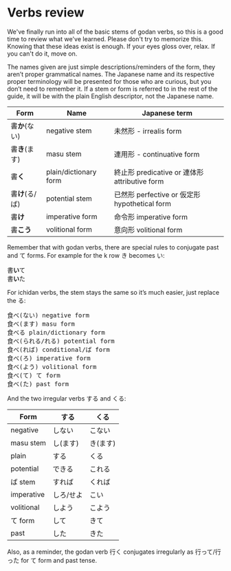 # Verbs review

We've finally run into all of the basic stems of godan verbs, so this is a good time to review what we've learned. Please don't try to memorize this. Knowing that these ideas exist is enough. If your eyes gloss over, relax. If you can't do it, move on.

The names given are just simple descriptions/reminders of the form, they aren’t proper grammatical names. The Japanese name and its respective proper terminology will be presented for those who are curious, but you don’t need to remember it. If a stem or form is referred to in the rest of the guide, it will be with the plain English descriptor, not the Japanese name.

| Form            | Name                   | Japanese term                                   |
|-----------------|------------------------|-------------------------------------------------|
| 書**か**(ない)  | negative stem          | 未然形 - irrealis form                          |
| 書**き**(ます)  | masu stem              | 連用形 - continuative form                      |
| 書**く**        | plain/dictionary form  | 終止形 predicative or 連体形 attributive form   |
| 書**け**(る/ば) | potential stem         | 已然形 perfective or 仮定形 hypothetical form   |
| 書**け**        | imperative form        | 命令形 imperative form                          |
| 書**こう**      | volitional form        | 意向形 volitional form                          |

Remember that with godan verbs, there are special rules to conjugate past and て forms. For example for the k row き becomes い:  

<pre>
書<b>い</b>て
書<b>い</b>た
</pre>

For ichidan verbs, the stem stays the same so it’s much easier, just replace the る:

<pre>
食べ(ない) negative form
食べ(ます) masu form
食べる plain/dictionary form
食べ(られる/れる) potential form
食べ(れば) conditional/ば form
食べ(ろ) imperative form
食べ(よう) volitional form
食べ(て) て form
食べ(た) past form
</pre>

And the two irregular verbs する and くる:

| Form       | する      | くる     |
|------------|-----------|----------|
| negative   | しない    | こない   |
| masu stem  | し(ます)  | き(ます) |
| plain      | する      | くる     |
| potential  | できる    | これる   |
| ば stem    | すれば    | くれば   |
| imperative | しろ/せよ | こい     |
| volitional | しよう    | こよう   |
| て form    | して      | きて     |
| past       | した      | きた     |

Also, as a reminder, the godan verb 行く conjugates irregularly as 行って/行った for て form and past tense.